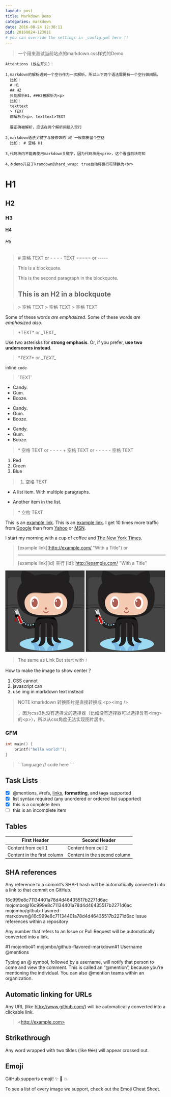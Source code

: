 ```yaml
---
layout: post
title: Markdown Demo
categories: markdown
date: 2016-08-24 12:38:11
pid: 20160824-123811
# you can override the settings in _config.yml here !!
---
```

  
> 一个用来测试当前站点的markdown.css样式的Demo

```
Attentions (放在开头)：

1,markdown的解析遇到一个空行作为一次解析，所以上下两个语法需要有一个空行做间隔。
  比如：
  # H1
  ## H2
  只能解析H1，##H2被解析为<p>
  比如：
  texttext
  > TEXT
  都解析为<p>，texttext>TEXT

  要正确被解析，应该在两个解析间插入空行

2,markdown语法关键字与被修饰的`段`一般都要留个空格
  比如： # 空格 H1

3,代码块内不能再使用markdown关键字，因为代码块是<pre>，这个看当前块可知

4,本demo开启了kramdown的hard_wrap: true自动将换行符转换为<br>
```

# H1

## H2

### H3

#### H4

###### H5
> \# 空格 TEXT or
> \- - - -
> TEXT
> \=====  or \-----

> This is a blockquote.
>
> This is the second paragraph in the blockquote.
>
> ## This is an H2 in a blockquote

> \> 空格 TEXT
> \> 空格 TEXT
> \> 空格 TEXT

Some of these words *are emphasized*.
Some of these words _are emphasized also_.

> \*TEXT\*  or \_TEXT\_

Use two asterisks for **strong emphasis**.
Or, if you prefer, __use two underscores instead__.

> \**TEXT\**  or \__TEXT\__

inline `code`

> \`TEXT\`

*   Candy.
*   Gum.
*   Booze.

+   Candy.
+   Gum.
+   Booze.

-   Candy.
-   Gum.
-   Booze.

> \* 空格 TEXT  or
> \- - - -
> \+ 空格 TEXT  or
> \- - - -
> \- 空格 TEXT

1.  Red
2.  Green
3.  Blue

> 1. 空格 TEXT

*   A list item.
    With multiple paragraphs.

*   Another item in the list.

> \* 空格 TEXT

This is an [example link](http://example.com/).
This is an [example link](http://example.com/ "With a Title").
I get 10 times more traffic from [Google][1] than from
[Yahoo][2] or [MSN][3].

[1]: http://google.com/        "Google"
[2]: http://search.yahoo.com/  "Yahoo Search"
[3]: http://search.msn.com/    "MSN Search"

I start my morning with a cup of coffee and
[The New York Times][NY Times].

[ny times]: http://www.nytimes.com/

> \[example link](http://example.com/ "With a Title")  or
> - - - -
> \[example link]\[id]
> 空行
> \[id]: http://example.com/ "With a Title"


![alt text](/w3c/images/avator.jpg "Title")
![alt text][id]

[id]: /w3c/images/avator.jpg "Title"

> The same as Link
> But start with  `!`

How to make the image to show center？
1.  CSS           cannot
2.  javascript    can
3.  use img in markdown text instead

> NOTE kmarkdown 转换图片是直接转换成 \<p>\<img /></p>，因为css3也没有选择父的选择器（比如没有选择器可以选择含有\<img>的\<p>），所以从css角度无法实现图片居中。


### GFM

```c
int main() {
	printf("hello world!");
}
```

> \`\`\`language
>   // code here
> \`\`\`

## Task Lists

- [x] @mentions, #refs, [links](), **formatting**, and <del>tags</del> supported
- [x] list syntax required (any unordered or ordered list supported)
- [x] this is a complete item
- [ ] this is an incomplete item

## Tables

First Header | Second Header
------------ | -------------
Content from cell 1 | Content from cell 2
Content in the first column | Content in the second column


## SHA references

Any reference to a commit’s SHA-1 hash will be automatically converted into a link to that commit on GitHub.

16c999e8c71134401a78d4d46435517b2271d6ac
mojombo@16c999e8c71134401a78d4d46435517b2271d6ac
mojombo/github-flavored-markdown@16c999e8c71134401a78d4d46435517b2271d6ac
Issue references within a repository

Any number that refers to an Issue or Pull Request will be automatically converted into a link.

#1
mojombo#1
mojombo/github-flavored-markdown#1
Username @mentions

Typing an @ symbol, followed by a username, will notify that person to come and view the comment. This is called an “@mention”, because you’re mentioning the individual. You can also @mention teams within an organization.

## Automatic linking for URLs

Any URL (like <http://www.github.com/>) will be automatically converted into a clickable link.    

> \<http://example.com>


## Strikethrough

Any word wrapped with two tildes (like ~~this~~) will appear crossed out.

## Emoji

GitHub supports emoji! :sparkles: :camel: :boom:

To see a list of every image we support, check out the Emoji Cheat Sheet.
